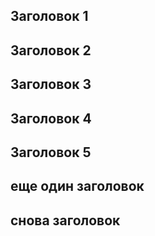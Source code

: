 ## Заголовок 1
## Заголовок 2
## Заголовок 3
## Заголовок 4
## Заголовок 5
## еще один заголовок
## снова заголовок